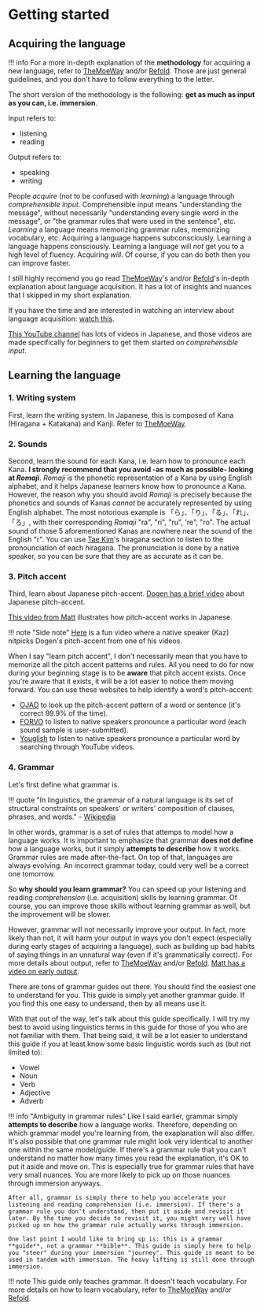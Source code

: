 # Getting started

## Acquiring the language

!!! info
    For a more in-depth explanation of the **methodology** for acquiring a new language, refer to [TheMoeWay](https://learnjapanese.moe/) and/or [Refold](https://refold.la/). Those are just general guidelines, and you don't have to follow everything to the letter.

The short version of the methodology is the following: **get as much as input as you can, i.e. immersion**. 

Input refers to:

- listening
- reading

Output refers to:

- speaking
- writing

People *acquire* (not to be confused with *learning*) a language through *comprehensible input*. Comprehensible input means "understanding the message", without necessarily "understanding every single word in the message", or "the grammar rules that were used in the sentence", etc. *Learning* a language means memorizing grammar rules, memorizing vocabulary, etc. Acquiring a language happens subconsciously. Learning a language happens consciously. Learning a language will *not* get you to a high level of fluency. Acquiring *will*. Of course, if you can do both then you can improve faster.

I still highly recomend you go read [TheMoeWay](https://learnjapanese.moe/)'s and/or [Refold](https://refold.la/)'s in-depth explanation about language acquisition. It has a lot of insights and nuances that I skipped in my short explanation.

If you have the time and are interested in watching an interview about language acquisition: [watch this](https://youtu.be/_VYfpL6lcjE).

[This YouTube channel](https://www.youtube.com/channel/UCXo8kuCtqLjL1EH6m4FJJNA) has lots of videos in Japanese, and those videos are made specifically for beginners to get them started on *comprehensible input*. 

## Learning the language

### 1. Writing system

First, learn the writing system. In Japanese, this is composed of Kana (Hiragana + Katakana) and Kanji. Refer to [TheMoeWay](https://learnjapanese.moe/guide/#learning-japanese-effectively).

### 2. Sounds

Second, learn the sound for each Kana, i.e. learn how to pronounce each Kana. **I strongly recommend that you avoid -as much as possible- looking at *Romaji***. *Romaji* is the phonetic representation of a Kana by using English alphabet, and it helps Japanese learners know how to pronounce a Kana. However, the reason why you should avoid *Romaji* is precisely because the phonetics and sounds of Kanas *cannot* be accurately represented by using English alphabet. The most notorious example is 「ら」、「り」、「る」、「れ」、「ろ」, with their corresponding *Romaji* "ra", "ri", "ru", 're", "ro". The actual sound of those 5 aforementioned Kanas are nowhere near the sound of the English "r". You can use [Tae Kim](http://www.guidetojapanese.org/learn/grammar/hiragana)'s hiragana section to listen to the pronounciation of each hiragana. The pronunciation is done by a native speaker, so you can be sure that they are as accurate as it can be.

### 3. Pitch accent

Third, learn about Japanese pitch-accent. [Dogen has a brief video](https://youtu.be/O6AoilGEers) about Japanese pitch-accent.

[This video from Matt](https://youtu.be/8s56ekQCAnc) illustrates how pitch-accent works in Japanese.

!!! note "Side note"
    [Here](https://youtu.be/XE5M-MP5ngg) is a fun video where a native speaker (Kaz) nitpicks Dogen's pitch-accent from one of his videos.

When I say "learn pitch accent", I don't necessarily mean that you have to memorize all the pitch accent patterns and rules. All you need to do for now during your beginning stage is to be **aware** that pitch accent exists. Once you're aware that it exists, it will be a lot easier to notice them moving forward. You can use these websites to help identify a word's pitch-accent:

- [OJAD](http://www.gavo.t.u-tokyo.ac.jp/ojad/eng/phrasing/index) to look up the pitch-accent pattern of a word or sentence (it's correct 99.9% of the time).
- [FORVO](https://forvo.com/) to listen to native speakers pronounce a particular word (each sound sample is user-submitted).
- [Youglish](https://youglish.com/japanese) to listen to native speakers pronounce a particular word by searching through YouTube videos.

### 4. Grammar

Let's first define what grammar is.  

!!! quote
    "In linguistics, the grammar of a natural language is its set of structural constraints on speakers' or writers' composition of clauses, phrases, and words." - [Wikipedia](https://en.wikipedia.org/wiki/Grammar)

In other words, grammar is a set of rules that attemps to model how a language works. It is important to emphasize that grammar **does not define** how a language works, but it simply **attempts to describe** how it works. Grammar rules are made after-the-fact. On top of that, languages are always evolving. An incorrect grammar today, could very well be a correct one tomorrow.

So **why should you learn grammar?** You can speed up your listening and reading *comprehension* (i.e. acquisition) skills by learning grammar. Of course, you can improve those skills without learning grammar as well, but the improvement will be slower. 

However, grammar will not necessarily improve your output. In fact, more likely than not, it will harm your output in ways you don't expect (especially during early stages of acquiring a language), such as building up bad habits of saying things in an unnatural way (even if it's grammatically correct). For more details about output, refer to [TheMoeWay](https://learnjapanese.moe/speaking/#heres-why-it-may-be-a-good-idea-talking-to-natives) and/or [Refold](https://refold.la/roadmap). [Matt has a video on early output](https://youtu.be/-OuMfLtK3tU).

There are tons of grammar guides out there. You should find the easiest one to understand for you. This guide is simply yet another grammar guide. If you find this one easy to undersand, then by all means use it.

With that out of the way, let's talk about this guide specifically. I will try my best to avoid using linguistics terms in this guide for those of you who are not familiar with them. That being said, it will be a lot easier to understand this guide if you at least know some basic linguistic words such as (but not limited to):

- Vowel
- Noun
- Verb
- Adjective
- Adverb

!!! info  "Ambiguity in grammar rules"
    Like I said earlier, grammar simply **attempts to describe** how a language works. Therefore, depending on which grammar model you're learning from, the exaplanation will also differ. It's also possible that one grammar rule might look very identical to another one within the same model/guide. If there's a grammar rule that you can't understand no matter how many times you read the explanation, it's OK to put it aside and move on. This is especially true for grammar rules that have very small nuances. You are more likely to pick up on those nuances through immersion anyways.

    After all, grammar is simply there to help you accelerate your listening and reading comprehension (i.e. immersion). If there's a grammar rule you don't understand, then put it aside and revisit it later. By the time you decide to revisit it, you might very well have picked up on how the grammar rule actually works through immersion.

    One last point I would like to bring up is: this is a grammar **guide**, not a grammar **bible**. This guide is simply here to help you "steer" during your immersion "journey". This guide is meant to be used in tandem with immersion. The heavy lifting is still done through immersion.

!!! note
    This guide only teaches grammar. It doesn't teach vocabulary. For more details on how to learn vocabulary, refer to [TheMoeWay](https://learnjapanese.moe/guide/#vocabulary) and/or [Refold](https://refold.la/roadmap). 
